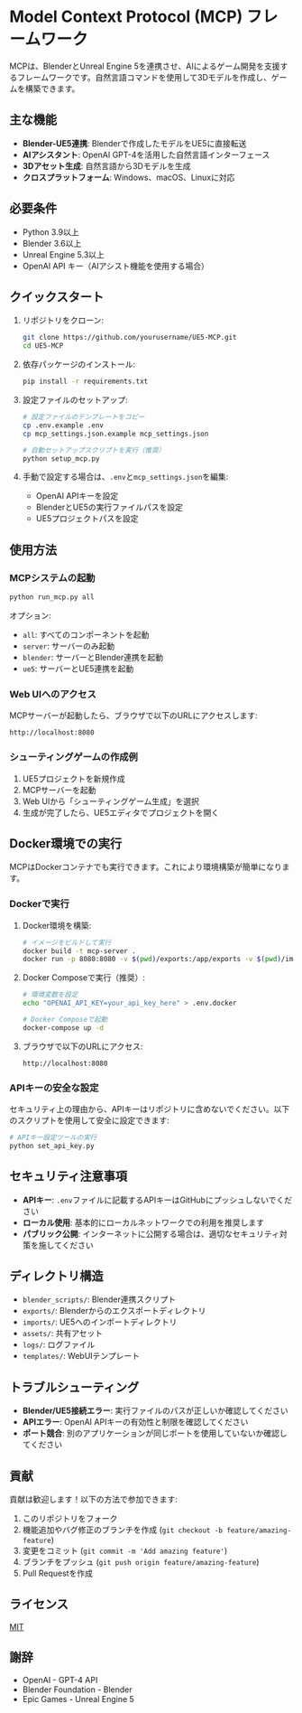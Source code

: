 # Model Context Protocol (MCP) フレームワーク

MCPは、BlenderとUnreal Engine 5を連携させ、AIによるゲーム開発を支援するフレームワークです。自然言語コマンドを使用して3Dモデルを作成し、ゲームを構築できます。

## 主な機能

- **Blender-UE5連携**: Blenderで作成したモデルをUE5に直接転送
- **AIアシスタント**: OpenAI GPT-4を活用した自然言語インターフェース
- **3Dアセット生成**: 自然言語から3Dモデルを生成
- **クロスプラットフォーム**: Windows、macOS、Linuxに対応

## 必要条件

- Python 3.9以上
- Blender 3.6以上
- Unreal Engine 5.3以上
- OpenAI API キー（AIアシスト機能を使用する場合）

## クイックスタート

1. リポジトリをクローン:
   ```bash
   git clone https://github.com/yourusername/UE5-MCP.git
   cd UE5-MCP
   ```

2. 依存パッケージのインストール:
   ```bash
   pip install -r requirements.txt
   ```

3. 設定ファイルのセットアップ:
   ```bash
   # 設定ファイルのテンプレートをコピー
   cp .env.example .env
   cp mcp_settings.json.example mcp_settings.json
   
   # 自動セットアップスクリプトを実行（推奨）
   python setup_mcp.py
   ```

4. 手動で設定する場合は、`.env`と`mcp_settings.json`を編集:
   - OpenAI APIキーを設定
   - BlenderとUE5の実行ファイルパスを設定
   - UE5プロジェクトパスを設定

## 使用方法

### MCPシステムの起動

```bash
python run_mcp.py all
```

オプション:
- `all`: すべてのコンポーネントを起動
- `server`: サーバーのみ起動
- `blender`: サーバーとBlender連携を起動
- `ue5`: サーバーとUE5連携を起動

### Web UIへのアクセス

MCPサーバーが起動したら、ブラウザで以下のURLにアクセスします:
```
http://localhost:8080
```

### シューティングゲームの作成例

1. UE5プロジェクトを新規作成
2. MCPサーバーを起動
3. Web UIから「シューティングゲーム生成」を選択
4. 生成が完了したら、UE5エディタでプロジェクトを開く

## Docker環境での実行

MCPはDockerコンテナでも実行できます。これにより環境構築が簡単になります。

### Dockerで実行

1. Docker環境を構築:
   ```bash
   # イメージをビルドして実行
   docker build -t mcp-server .
   docker run -p 8080:8080 -v $(pwd)/exports:/app/exports -v $(pwd)/imports:/app/imports mcp-server
   ```

2. Docker Composeで実行（推奨）:
   ```bash
   # 環境変数を設定
   echo "OPENAI_API_KEY=your_api_key_here" > .env.docker
   
   # Docker Composeで起動
   docker-compose up -d
   ```

3. ブラウザで以下のURLにアクセス:
   ```
   http://localhost:8080
   ```

### APIキーの安全な設定

セキュリティ上の理由から、APIキーはリポジトリに含めないでください。以下のスクリプトを使用して安全に設定できます:

```bash
# APIキー設定ツールの実行
python set_api_key.py
```

## セキュリティ注意事項

- **APIキー**: `.env`ファイルに記載するAPIキーはGitHubにプッシュしないでください
- **ローカル使用**: 基本的にローカルネットワークでの利用を推奨します
- **パブリック公開**: インターネットに公開する場合は、適切なセキュリティ対策を施してください

## ディレクトリ構造

- `blender_scripts/`: Blender連携スクリプト
- `exports/`: Blenderからのエクスポートディレクトリ
- `imports/`: UE5へのインポートディレクトリ
- `assets/`: 共有アセット
- `logs/`: ログファイル
- `templates/`: WebUIテンプレート

## トラブルシューティング

- **Blender/UE5接続エラー**: 実行ファイルのパスが正しいか確認してください
- **APIエラー**: OpenAI APIキーの有効性と制限を確認してください
- **ポート競合**: 別のアプリケーションが同じポートを使用していないか確認してください

## 貢献

貢献は歓迎します！以下の方法で参加できます:
1. このリポジトリをフォーク
2. 機能追加やバグ修正のブランチを作成 (`git checkout -b feature/amazing-feature`)
3. 変更をコミット (`git commit -m 'Add amazing feature'`)
4. ブランチをプッシュ (`git push origin feature/amazing-feature`)
5. Pull Requestを作成

## ライセンス

[MIT](LICENSE)

## 謝辞

- OpenAI - GPT-4 API
- Blender Foundation - Blender
- Epic Games - Unreal Engine 5

